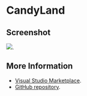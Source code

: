 # CandyLand



## Screenshot
![](https://raw.githubusercontent.com/gerane/VSCodeThemes/master/gerane.Theme-CandyLand/screenshot.png).


## More Information
* [Visual Studio Marketplace](https://marketplace.visualstudio.com/items/gerane.Theme-CandyLand).
* [GitHub repository](https://github.com/gerane/VSCodeThemes).
